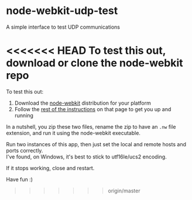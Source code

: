 node-webkit-udp-test
====================

A simple interface to test UDP communications

<<<<<<< HEAD
To test this out, download or clone the node-webkit repo
=======
To test this out:

1. Download the [node-webkit](https://github.com/rogerwang/node-webkit#downloads) distribution for your platform
2. Follow the [rest of the instructions](https://github.com/rogerwang/node-webkit#quick-start) on that page to get you up and running

In a nutshell, you zip these two files, rename the zip to have an `.nw` file extension, and run it using the node-webkit executable.

Run two instances of this app, then just set the local and remote hosts and ports correctly.  
I've found, on Windows, it's best to stick to utf16le/ucs2 encoding.

If it stops working, close and restart.

Have fun :)
>>>>>>> origin/master
